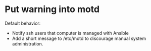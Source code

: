 # Put warning into motd

Default behavior:

- Notify ssh users that computer is managed with Ansible
- Add a short message to /etc/motd to discourage manual system administration.
